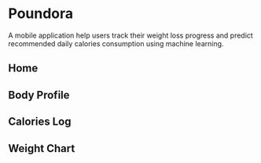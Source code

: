 # Poundora
A mobile application help users track their weight loss progress and predict recommended daily calories consumption using machine learning.
## Home 
## Body Profile
## Calories Log
## Weight Chart
